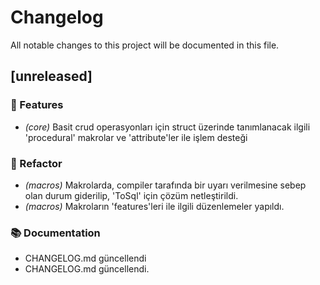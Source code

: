 # Changelog

All notable changes to this project will be documented in this file.

## [unreleased]

### 🚀 Features

- *(core)* Basit crud operasyonları için struct üzerinde tanımlanacak ilgili 'procedural' makrolar ve 'attribute'ler ile işlem desteği

### 🚜 Refactor

- *(macros)* Makrolarda, compiler tarafında bir uyarı verilmesine sebep olan durum giderilip, 'ToSql' için çözüm netleştirildi.
- *(macros)* Makroların 'features'leri ile ilgili düzenlemeler yapıldı.

### 📚 Documentation

- CHANGELOG.md güncellendi
- CHANGELOG.md güncellendi.

<!-- generated by git-cliff -->
